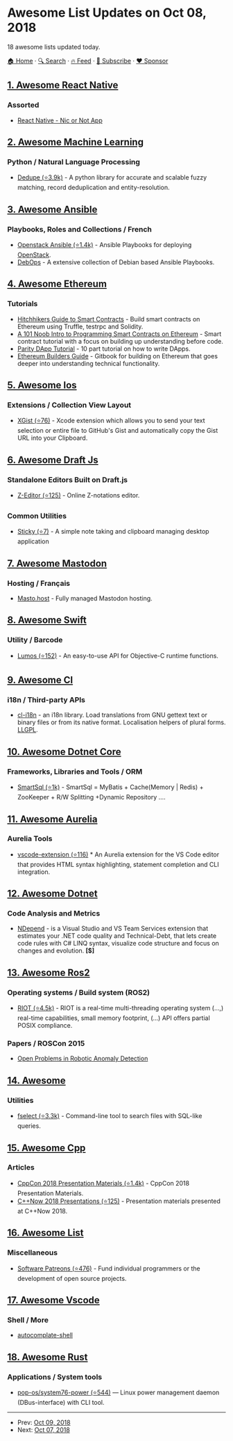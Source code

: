 # Awesome List Updates on Oct 08, 2018

18 awesome lists updated today.

[🏠 Home](/README.md) · [🔍 Search](https://www.trackawesomelist.com/search/) · [🔥 Feed](https://www.trackawesomelist.com/rss.xml) · [📮 Subscribe](https://trackawesomelist.us17.list-manage.com/subscribe?u=d2f0117aa829c83a63ec63c2f&id=36a103854c) · [❤️  Sponsor](https://github.com/sponsors/theowenyoung)



## [1. Awesome React Native](/content/jondot/awesome-react-native/README.md)

### Assorted

*   [React Native - Nic or Not App](https://shift.infinite.red/cage-against-the-machine-a419b6980424)

## [2. Awesome Machine Learning](/content/josephmisiti/awesome-machine-learning/README.md)

### Python / Natural Language Processing

*   [Dedupe (⭐3.9k)](https://github.com/dedupeio/dedupe) - A python library for accurate and scalable fuzzy matching, record deduplication and entity-resolution.

## [3. Awesome Ansible](/content/ansible-community/awesome-ansible/README.md)

### Playbooks, Roles and Collections / French

*   [Openstack Ansible (⭐1.4k)](https://github.com/openstack/openstack-ansible) - Ansible Playbooks for deploying [OpenStack](https://www.openstack.org/).
*   [DebOps](https://docs.debops.org/en/master/) - A extensive collection of Debian based Ansible Playbooks.

## [4. Awesome Ethereum](/content/ttumiel/Awesome-Ethereum/README.md)

### Tutorials

*   [Hitchhikers Guide to Smart Contracts](https://blog.zeppelin.solutions/the-hitchhikers-guide-to-smart-contracts-in-ethereum-848f08001f05) - Build smart contracts on Ethereum using Truffle, testrpc and Solidity.
*   [A 101 Noob Intro to Programming Smart Contracts on Ethereum](https://medium.com/@ConsenSys/a-101-noob-intro-to-programming-smart-contracts-on-ethereum-695d15c1dab4) - Smart contract tutorial with a focus on building up understanding before code.
*   [Parity DApp Tutorial](https://wiki.parity.io/Dapp-Tutorial) - 10 part tutorial on how to write DApps.
*   [Ethereum Builders Guide](https://ethereumbuilders.gitbooks.io/guide/content/en/index.html) - Gitbook for building on Ethereum that goes deeper into understanding technical functionality.

## [5. Awesome Ios](/content/vsouza/awesome-ios/README.md)

### Extensions / Collection View Layout

*   [XGist (⭐76)](https://github.com/Bunn/Xgist) - Xcode extension which allows you to send your text selection or entire file to GitHub's Gist and automatically copy the Gist URL into your Clipboard.

## [6. Awesome Draft Js](/content/nikgraf/awesome-draft-js/README.md)

### Standalone Editors Built on Draft.js

*   [Z-Editor (⭐125)](https://github.com/Z-Editor/Z-Editor) - Online Z-notations editor.

### Common Utilities

*   [Sticky (⭐7)](https://github.com/nadunindunil/sticky) - A simple note taking and clipboard managing desktop application

## [7. Awesome Mastodon](/content/tleb/awesome-mastodon/README.md)

### Hosting / Français

*   [Masto.host](https://masto.host) - Fully managed Mastodon hosting.

## [8. Awesome Swift](/content/matteocrippa/awesome-swift/README.md)

### Utility / Barcode

*   [Lumos (⭐152)](https://github.com/sushinoya/Lumos) - An easy-to-use API for Objective-C runtime functions.

## [9. Awesome Cl](/content/CodyReichert/awesome-cl/README.md)

### i18n / Third-party APIs

*   [cl-i18n](https://notabug.org/cage/cl-i18n) - an i18n library. Load translations from GNU gettext text or binary files or from its native format. Localisation helpers of plural forms. [LLGPL](http://opensource.franz.com/preamble.html).

## [10. Awesome Dotnet Core](/content/thangchung/awesome-dotnet-core/README.md)

### Frameworks, Libraries and Tools / ORM

*   [SmartSql (⭐1k)](https://github.com/Ahoo-Wang/SmartSql) - SmartSql = MyBatis + Cache(Memory | Redis) + ZooKeeper + R/W Splitting +Dynamic Repository ....

## [11. Awesome Aurelia](/content/aurelia-contrib/awesome-aurelia/README.md)

### Aurelia Tools

*   [vscode-extension (⭐116)](https://github.com/aurelia/vscode-extension) \* An Aurelia extension for the VS Code editor that provides HTML syntax highlighting, statement completion and CLI integration.

## [12. Awesome Dotnet](/content/quozd/awesome-dotnet/README.md)

### Code Analysis and Metrics

*   [NDepend](https://www.ndepend.com) - is a Visual Studio and VS Team Services extension that estimates your .NET code quality and Technical-Debt, that lets create code rules with C# LINQ syntax, visualize code structure and focus on changes and evolution. **\[$]**

## [13. Awesome Ros2](/content/fkromer/awesome-ros2/README.md)

### Operating systems / Build system (ROS2)

*   [RIOT (⭐4.5k)](https://github.com/RIOT-OS/RIOT) - RIOT is a real-time multi-threading operating system (...,) real-time capabilities, small memory footprint, (...) API offers partial POSIX compliance.

### Papers / ROSCon 2015

*   [Open Problems in Robotic Anomaly Detection](https://arxiv.org/pdf/1809.03565.pdf)

## [14. Awesome](/content/Awesome-Windows/Awesome/README.md)

### Utilities

*   [fselect (⭐3.3k)](https://github.com/jhspetersson/fselect) - Command-line tool to search files with SQL-like queries.

## [15. Awesome Cpp](/content/fffaraz/awesome-cpp/README.md)

### Articles

*   [CppCon 2018 Presentation Materials (⭐1.4k)](https://github.com/CppCon/CppCon2018) - CppCon 2018 Presentation Materials.
*   [C++Now 2018 Presentations (⭐125)](https://github.com/boostcon/cppnow_presentations_2018) - Presentation materials presented at C++Now 2018.

## [16. Awesome List](/content/sindresorhus/awesome/README.md)

### Miscellaneous

*   [Software Patreons (⭐476)](https://github.com/uraimo/awesome-software-patreons#readme) - Fund individual programmers or the development of open source projects.

## [17. Awesome Vscode](/content/viatsko/awesome-vscode/README.md)

### Shell / More

*   [autocomplate-shell](https://marketplace.visualstudio.com/items?itemName=truman.autocomplate-shell)

## [18. Awesome Rust](/content/rust-unofficial/awesome-rust/README.md)

### Applications / System tools

*   [pop-os/system76-power (⭐544)](https://github.com/pop-os/system76-power/) — Linux power management daemon (DBus-interface) with CLI tool.

---

- Prev: [Oct 09, 2018](/content/2018/10/09/README.md)
- Next: [Oct 07, 2018](/content/2018/10/07/README.md)